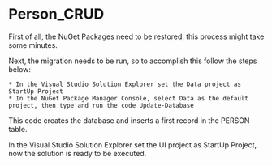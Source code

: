 # Person_CRUD

First of all, the NuGet Packages need to be restored, this process might take some minutes.

Next, the migration needs to be run, so to accomplish this follow the steps below:

	* In the Visual Studio Solution Explorer set the Data project as StartUp Project
	* In the NuGet Package Manager Console, select Data as the default project, then type and run the code Update-Database

This code creates the database and inserts a first record in the PERSON table.

In the Visual Studio Solution Explorer set the UI project as StartUp Project, now the solution is ready to be executed.
